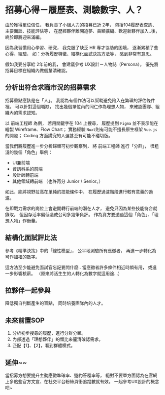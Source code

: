 # 招募心得－履歷表、測驗數字、人？

由於獲得單位信任，
我負責了小組人力的招募已近 2年，
包括104履歷表查詢、主要面談、技能評估等，
在歷經夥伴離開追夢、員額擴編、歡迎新夥伴加入..後，
終於即將迎來滿編。

因為我習慣用心學習、研究，
我克服了缺乏 HR 專才協助的困境，
逐漸累積了些心得、經驗，
如：分析履歷特徵、結構化面試決策方法等，
感到非常有意思。

假如我要分享給 2年前的我，
會建議參考 UX設計－人物誌（Persona），
優先將招募目標在組織內做個釐清確認。

## 分析出符合求職市況的招募需求

招募重點應該是在「人」。
我認為有個作法可以幫助避免陷入在繁瑣的評估條件裡。
可以針對這個職缺，
找出幾個單位內的同仁作為理想人物，
來確認團隊、組織內的需求認知。

以 前端工程師 為例，
若用關鍵字在 104 上搜尋，
履歷提到 `Figma` 並不表示能在繪製 Wireframe、Flow Chart；
實務經驗 `Nuxt`則有可能不擅長原生框架 `Vue.js` 的開發；
Coding 方面講究的人選甚至有可能不碰切版。

當我們將履歷進一步分析歸類可初步觀察到，
將 前端工程師 進行「分群」，
很粗淺的幾個「角色」舉例：

- UI兼前端
- 資訊科系的前端
- 設計師轉前端
- 其他領域轉前端
（也許再分 Junior / Senior。）

如此，能將視野拉高在單純的技能條件中，
在履歷過濾階段進行較有意義的過濾。

在即戰力需求的崗位上會避開轉行前端的潛在人才，
避免只因為某些技能符合就錄取，
但因存活率偏低造成公司多幾筆負評。
作為資方要透過這個「角色」、「理想人物」作衡量。

## 結構化面試評比法

參考《精準決策》中的「線性模型」，
公平地測驗所有應徵者，
再進一步轉化為可作加權的數字。

這方法至少能避免面試官忘記要問什麼..
當應徵者許多條件相近時頗有用，
或進一步影響核薪。
（原來將活生生的人轉化為數字就這用途...）

## 拉夥伴一起參與

降低獨自判斷產生的盲點，
同時培養團隊內的人才。

## 未來前置SOP

1. 分析初步搜尋的履歷，進行分群分類。
2. 內部透過「理想夥伴」的類比來釐清確認需求。
3. 匹配【1】、【2】，看到群體模式。

## 延伸~~

當招募方想要提升主動應徵準確率、邀約答覆率等，
絕對不要單方面認為在官網上多貼些官方文宣、在社交平台粉絲頁衝追蹤數就有效。
一起參考UX設計的概念吧~